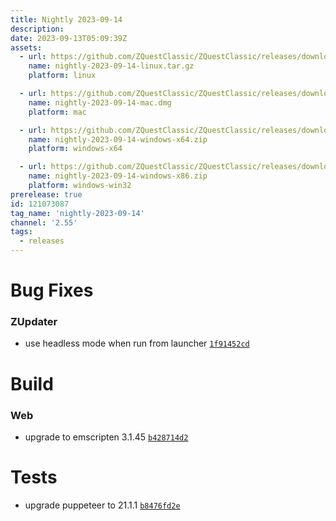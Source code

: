 ```yaml
---
title: Nightly 2023-09-14
description: 
date: 2023-09-13T05:09:39Z
assets: 
  - url: https://github.com/ZQuestClassic/ZQuestClassic/releases/download/nightly-2023-09-14/nightly-2023-09-14-linux.tar.gz
    name: nightly-2023-09-14-linux.tar.gz
    platform: linux

  - url: https://github.com/ZQuestClassic/ZQuestClassic/releases/download/nightly-2023-09-14/nightly-2023-09-14-mac.dmg
    name: nightly-2023-09-14-mac.dmg
    platform: mac

  - url: https://github.com/ZQuestClassic/ZQuestClassic/releases/download/nightly-2023-09-14/nightly-2023-09-14-windows-x64.zip
    name: nightly-2023-09-14-windows-x64.zip
    platform: windows-x64

  - url: https://github.com/ZQuestClassic/ZQuestClassic/releases/download/nightly-2023-09-14/nightly-2023-09-14-windows-x86.zip
    name: nightly-2023-09-14-windows-x86.zip
    platform: windows-win32
prerelease: true
id: 121073087
tag_name: 'nightly-2023-09-14'
channel: '2.55'
tags:
  - releases
---
```




# Bug Fixes

### ZUpdater

- use headless mode when run from launcher [`1f91452cd`](https://github.com/ZQuestClassic/ZQuestClassic/commit/1f91452cdb50c353e42f50daadf6de6d9010955e)

# Build

### Web

- upgrade to emscripten 3.1.45 [`b428714d2`](https://github.com/ZQuestClassic/ZQuestClassic/commit/b428714d2062166400008d9296f16a1022403822)

# Tests

- upgrade puppeteer to 21.1.1 [`b8476fd2e`](https://github.com/ZQuestClassic/ZQuestClassic/commit/b8476fd2e7b8dac4b9958ee7793b925d71b237ec)

